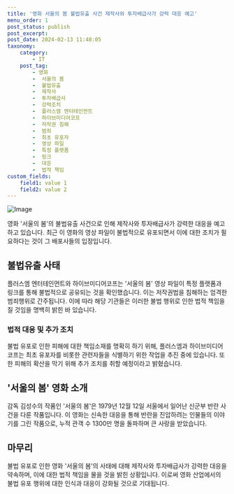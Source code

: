 ```yaml
---
title: '영화 서울의 봄 불법유출 사건 제작사와 투자배급사가 강력 대응 예고'
menu_order: 1
post_status: publish
post_excerpt: 
post_date: 2024-02-13 11:48:05
taxonomy:
    category:
        - IT
    post_tag:
        - 영화
        -  서울의 봄
        -  불법유출
        -  제작사
        -  투자배급사
        -  강력조치
        -  플러스엠 엔터테인먼트
        -  하이브미디어코프
        -  저작권 침해
        -  범죄
        -  최초 유포자
        -  영상 파일
        -  특정 플랫폼
        -  링크
        -  대응
        -  법적 책임
custom_fields:
    field1: value 1
    field2: value 2
---
```


![Image](https://imgnews.pstatic.net/image/030/2024/02/12/0003180271_001_20240212161901063.jpg?type=w647)

영화 '서울의 봄'의 불법유출 사건으로 인해 제작사와 투자배급사가 강력한 대응을 예고하고 있습니다. 최근 이 영화의 영상 파일이 불법적으로 유포되면서 이에 대한 조치가 필요하다는 것이 그 배포사들의 입장입니다.
## 불법유출 사태
플러스엠 엔터테인먼트와 하이브미디어코프는 '서울의 봄' 영상 파일이 특정 플랫폼과 링크를 통해 불법적으로 공유되는 것을 확인했습니다. 이는 저작권법을 침해하는 엄격한 범죄행위로 간주됩니다. 이에 따라 해당 기관들은 이러한 불법 행위로 인한 법적 책임을 질 것임을 명백히 밝힌 바 있습니다.
### 법적 대응 및 추가 조치
불법 유포로 인한 피해에 대한 책임소재를 명확히 하기 위해, 플러스엠과 하이브미디어코프는 최초 유포자를 비롯한 관련자들을 식별하기 위한 작업을 추진 중에 있습니다. 또한 피해의 확산을 막기 위해 추가 조치를 취할 예정이라고 밝혔습니다.
## '서울의 봄' 영화 소개
감독 김성수의 작품인 '서울의 봄'은 1979년 12월 12일 서울에서 일어난 신군부 반란 사건을 다룬 작품입니다. 이 영화는 신속한 대응을 통해 반란을 진압하려는 인물들의 이야기를 그린 작품으로, 누적 관객 수 1300만 명을 돌파하며 큰 사랑을 받았습니다.
## 마무리
불법 유포로 인한 영화 '서울의 봄'의 사태에 대해 제작사와 투자배급사가 강력한 대응을 약속하며, 이에 대한 법적 책임을 물을 것을 밝힌 상황입니다. 이로써 영화 산업에서의 불법 유포 행위에 대한 인식과 대응이 강화될 것으로 기대됩니다.
